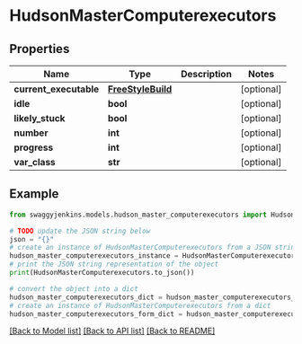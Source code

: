 # HudsonMasterComputerexecutors


## Properties

Name | Type | Description | Notes
------------ | ------------- | ------------- | -------------
**current_executable** | [**FreeStyleBuild**](FreeStyleBuild.md) |  | [optional] 
**idle** | **bool** |  | [optional] 
**likely_stuck** | **bool** |  | [optional] 
**number** | **int** |  | [optional] 
**progress** | **int** |  | [optional] 
**var_class** | **str** |  | [optional] 

## Example

```python
from swaggyjenkins.models.hudson_master_computerexecutors import HudsonMasterComputerexecutors

# TODO update the JSON string below
json = "{}"
# create an instance of HudsonMasterComputerexecutors from a JSON string
hudson_master_computerexecutors_instance = HudsonMasterComputerexecutors.from_json(json)
# print the JSON string representation of the object
print(HudsonMasterComputerexecutors.to_json())

# convert the object into a dict
hudson_master_computerexecutors_dict = hudson_master_computerexecutors_instance.to_dict()
# create an instance of HudsonMasterComputerexecutors from a dict
hudson_master_computerexecutors_form_dict = hudson_master_computerexecutors.from_dict(hudson_master_computerexecutors_dict)
```
[[Back to Model list]](../README.md#documentation-for-models) [[Back to API list]](../README.md#documentation-for-api-endpoints) [[Back to README]](../README.md)


